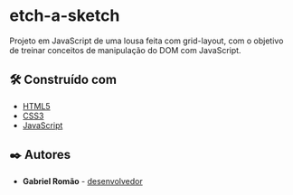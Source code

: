 # etch-a-sketch

Projeto em JavaScript de uma lousa feita com grid-layout, com o objetivo de treinar conceitos de manipulação do DOM com JavaScript.

## 🛠️ Construído com

* [HTML5](https://dev.w3.org/html5/spec-LC/)
* [CSS3](https://developer.mozilla.org/en-US/docs/Web/CSS)
* [JavaScript](https://developer.mozilla.org/en-US/docs/Web/JavaScript)

## ✒️ Autores

* **Gabriel Romão** - [desenvolvedor](https://github.com/GabrielOliveira666/)
